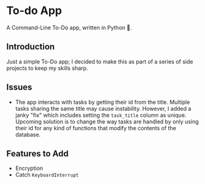 # To-do App
A Command-Line To-Do app, written in Python 🐍.

## Introduction
Just a simple To-Do app; I decided to make this as part of a series of side projects to keep my skills sharp.

## Issues
- The app interacts with tasks by getting their id from the title. Multiple tasks sharing the same title may cause instability. However, I added a janky "fix" which includes setting the `task_title` column as unique. Upcoming solution is to change the way tasks are handled by only using their id for any kind of functions that modify the contents of the database.

## Features to Add
- Encryption
- Catch `KeyboardInterrupt`
